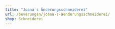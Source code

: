 ```yaml
---
title: "Joana`s Änderungsschneiderei"
url: /beverungen/joana-s-aenderungsschneiderei/
shop: Schneiderei
---
```

